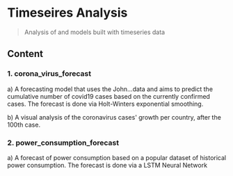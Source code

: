 # Timeseires Analysis
> Analysis of and models built with timeseries data

## Content
### 1. corona_virus_forecast

  a) A forecasting model that uses the John...data and aims to predict the cumulative number of covid19 cases based on the          currently confirmed cases. The forecast is done via Holt-Winters exponential smoothing.

  b) A visual analysis of the coronavirus cases' growth per country, after the 100th case.
  
### 2. power_consumption_forecast

  a) A forecast of power consumption based on a popular dataset of historical power consumption. The forecast is done via a        LSTM Neural Network
     
